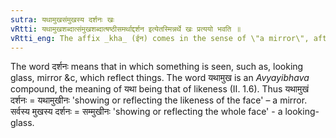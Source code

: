 ```yaml
---
sutra: यथामुखसंमुखस्य दर्शनः खः
vRtti: यथामुखशब्दात्संमुखशब्दात्षष्ठीसमर्थाद्दर्शन इत्येतस्मिन्नर्थे खः प्रत्ययो भवति ॥
vRtti_eng: The affix _kha_ (ईन) comes in the sense of \"a mirror\", after the words _yathamukha_, and _sanmukha_ being in the 6th case in construction.
---
```

The word दर्शनः means that in which something is seen, such as, looking glass, mirror &c, which reflect things. The word यथामुख is an _Avyayibhava_ compound, the meaning of यथा being that of likeness (II. 1.6). Thus यथामुखं दर्शनः = यथामुखीनः 'showing or reflecting the likeness of the face' – a  mirror. सर्वस्य मुखस्य दर्शनः = सम्मुखीनः 'showing or reflecting the whole face' - a looking-glass.  
